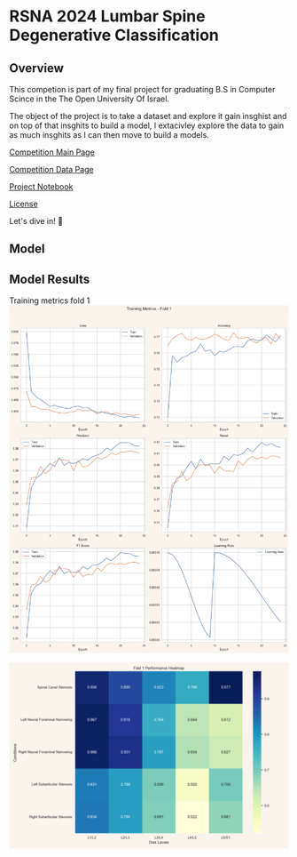 # RSNA 2024 Lumbar Spine Degenerative Classification

## Overview
This competion is part of my final project for graduating B.S in Computer Scince in the The Open University Of Israel.

The object of the project is to take a dataset and explore it gain insghist and on top of that insghits to build a model, I extacivley explore the data to gain as much insghits as I can then move to build a models. 

[Competition Main Page](https://www.kaggle.com/competitions/rsna-2024-lumbar-spine-degenerative-classification/overview)

[Competition Data Page](https://www.kaggle.com/competitions/rsna-2024-lumbar-spine-degenerative-classification/data)

[Project Notebook](Project.ipynb)

[License](LICENSE)

Let's dive in! 🤿

## Model


## Model Results 

Training metrics fold 1
![Training Metrics Fold 1](plots/training_metrics/training_metrics_fold_1.png)

![Training HeatMap Fold 1](plots/heatmaps/heatmap_fold_1.png)


